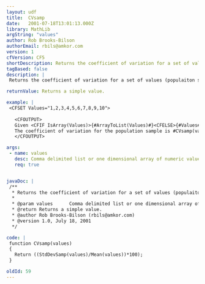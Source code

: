 ```yaml
---
layout: udf
title:  CVsamp
date:   2001-07-18T13:01:13.000Z
library: MathLib
argString: "values"
author: Rob Brooks-Bilson
authorEmail: rbils@amkor.com
version: 1
cfVersion: CF5
shortDescription: Returns the coefficient of variation for a set of values (populaiton sample).
tagBased: false
description: |
 Returns the coefficient of variation for a set of values (populaiton sample).  The CV is a measure of relative dispersion and is calculated by dividing the standard deviation by the mean and multiplying the result by 100 to arrive at a percentage.

returnValue: Returns a simple value.

example: |
 <CFSET Values="1,2,3,4,5,6,7,8,9,10"> 
 
   <CFOUTPUT>
   Given <CFIF IsArray(Values)>{#ArrayToList(Values)#}<CFELSE>{#Values#}</CFIF>
   The coefficient of variation for the population sample is #CVsamp(values)#
   </CFOUTPUT>

args:
 - name: values
   desc: Comma delimited list or one dimensional array of numeric values.
   req: true


javaDoc: |
 /**
  * Returns the coefficient of variation for a set of values (populaiton sample).
  * 
  * @param values      Comma delimited list or one dimensional array of numeric values. 
  * @return Returns a simple value. 
  * @author Rob Brooks-Bilson (rbils@amkor.com) 
  * @version 1.0, July 18, 2001 
  */

code: |
 function CVsamp(values)
 {
   Return ((StdDevSamp(values)/Mean(values))*100);
 }

oldId: 59
---
```


